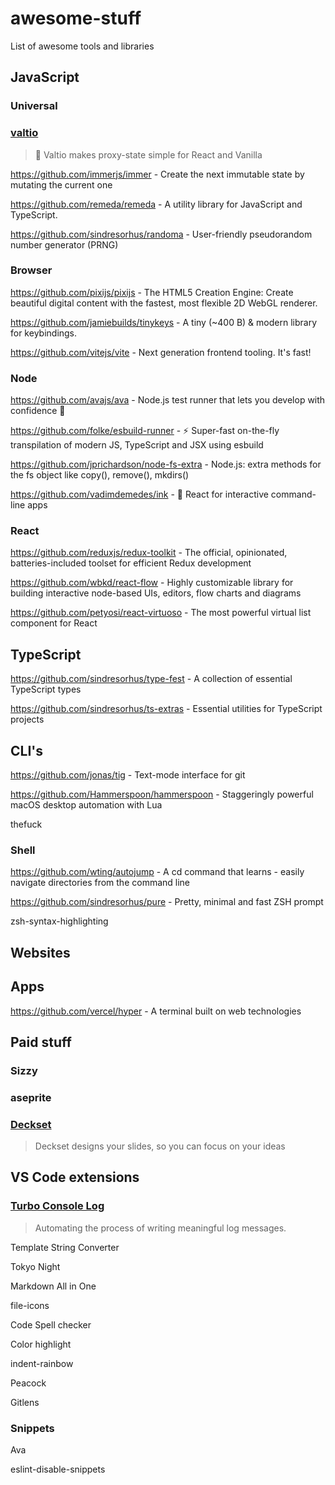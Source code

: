 # awesome-stuff
List of awesome tools and libraries

## JavaScript

### Universal

### [valtio](https://github.com/pmndrs/valtio)

> 💊 Valtio makes proxy-state simple for React and Vanilla

https://github.com/immerjs/immer - Create the next immutable state by mutating the current one

https://github.com/remeda/remeda - A utility library for JavaScript and TypeScript.

https://github.com/sindresorhus/randoma - User-friendly pseudorandom number generator (PRNG)

### Browser

https://github.com/pixijs/pixijs - The HTML5 Creation Engine: Create beautiful digital content with the fastest, most flexible 2D WebGL renderer.

https://github.com/jamiebuilds/tinykeys - A tiny (~400 B) & modern library for keybindings.

https://github.com/vitejs/vite - Next generation frontend tooling. It's fast!

### Node

https://github.com/avajs/ava - Node.js test runner that lets you develop with confidence 🚀

https://github.com/folke/esbuild-runner - ⚡️ Super-fast on-the-fly transpilation of modern JS, TypeScript and JSX using esbuild

https://github.com/jprichardson/node-fs-extra - Node.js: extra methods for the fs object like copy(), remove(), mkdirs()

https://github.com/vadimdemedes/ink - 🌈 React for interactive command-line apps

### React

https://github.com/reduxjs/redux-toolkit - The official, opinionated, batteries-included toolset for efficient Redux development

https://github.com/wbkd/react-flow - Highly customizable library for building interactive node-based UIs, editors, flow charts and diagrams

https://github.com/petyosi/react-virtuoso - The most powerful virtual list component for React

## TypeScript

https://github.com/sindresorhus/type-fest - A collection of essential TypeScript types

https://github.com/sindresorhus/ts-extras - Essential utilities for TypeScript projects

## CLI's

https://github.com/jonas/tig - Text-mode interface for git

https://github.com/Hammerspoon/hammerspoon - Staggeringly powerful macOS desktop automation with Lua

thefuck

### Shell

https://github.com/wting/autojump - A cd command that learns - easily navigate directories from the command line

https://github.com/sindresorhus/pure - Pretty, minimal and fast ZSH prompt

zsh-syntax-highlighting


## Websites

## Apps

https://github.com/vercel/hyper - A terminal built on web technologies

## Paid stuff

### Sizzy

### aseprite

### [Deckset](https://www.deckset.com/)

> Deckset designs your slides, so you can focus on your ideas

## VS Code extensions

### [Turbo Console Log](https://marketplace.visualstudio.com/items?itemName=ChakrounAnas.turbo-console-log)

> Automating the process of writing meaningful log messages.

Template String Converter

Tokyo Night

Markdown All in One

file-icons

Code Spell checker

Color highlight

indent-rainbow

Peacock

Gitlens

### Snippets

Ava

eslint-disable-snippets
